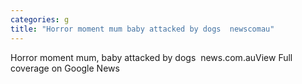 ```yaml
---
categories: g
title: "Horror moment mum baby attacked by dogs  newscomau"
---
```

Horror moment mum, baby attacked by dogs&nbsp;&nbsp;news.com.auView Full coverage on Google News